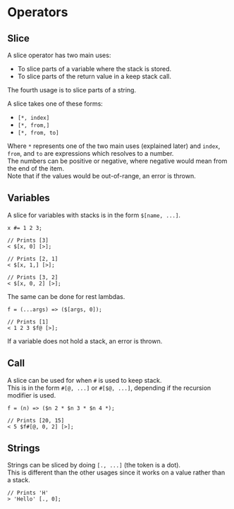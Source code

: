 # Operators

## Slice

A slice operator has two main uses:  

- To slice parts of a variable where the stack is stored.
- To slice parts of the return value in a keep stack call.  

The fourth usage is to slice parts of a string.  

A slice takes one of these forms:  

- `[*, index]`
- `[*, from,]`
- `[*, from, to]`

Where `*` represents one of the two main uses (explained later) and `index`, `from`, and `to` are expressions which resolves to a number.  
The numbers can be positive or negative, where negative would mean from the end of the item.  
Note that if the values would be out-of-range, an error is thrown.  

## Variables

A slice for variables with stacks is in the form `$[name, ...]`.  

```
x #= 1 2 3;

// Prints [3]
< $[x, 0] [>];

// Prints [2, 1]
< $[x, 1,] [>];

// Prints [3, 2]
< $[x, 0, 2] [>];
```

The same can be done for rest lambdas.  

```
f = (...args) => ($[args, 0]);

// Prints [1]
< 1 2 3 $f@ [>];
```

If a variable does not hold a stack, an error is thrown.  

## Call

A slice can be used for when `#` is used to keep stack.  
This is in the form `#[@, ...]` or `#[$@, ...]`, depending if the recursion modifier is used.  

```
f = (n) => ($n 2 * $n 3 * $n 4 *);

// Prints [20, 15]
< 5 $f#[@, 0, 2] [>];
```

## Strings

Strings can be sliced by doing `[., ...]` (the token is a dot).  
This is different than the other usages since it works on a value rather than a stack.  

```
// Prints 'H'
> 'Hello' [., 0];
```

